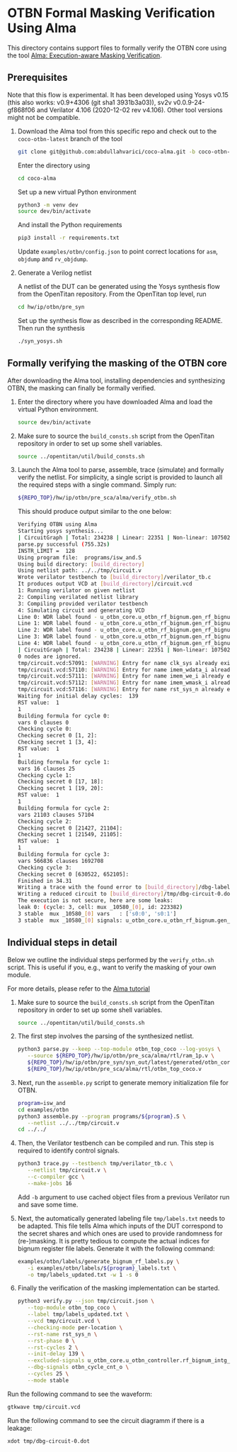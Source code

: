 # OTBN Formal Masking Verification Using Alma

This directory contains support files to formally verify the OTBN core using the
tool [Alma:
Execution-aware Masking Verification](https://github.com/IAIK/coco-alma).

## Prerequisites

Note that this flow is experimental. It has been developed using Yosys v0.15
(this also works: v0.9+4306 (git sha1 3931b3a03)), sv2v v0.0.9-24-gf868f06 and
Verilator 4.106 (2020-12-02 rev v4.106). Other tool versions might not be
compatible.

1. Download the Alma tool from this specific repo and check out to the
   `coco-otbn-latest` branch of the tool
   ```sh
   git clone git@github.com:abdullahvarici/coco-alma.git -b coco-otbn-latest
   ```
   Enter the directory using
   ```sh
   cd coco-alma
   ```
   Set up a new virtual Python environment
   ```sh
   python3 -m venv dev
   source dev/bin/activate
   ```
   And install the Python requirements
   ```sh
   pip3 install -r requirements.txt
   ```
   Update `examples/otbn/config.json` to point correct locations for `asm`,
   `objdump` and `rv_objdump`.

1. Generate a Verilog netlist

   A netlist of the DUT can be generated using the Yosys synthesis flow from
   the OpenTitan repository. From the OpenTitan top level, run
   ```sh
   cd hw/ip/otbn/pre_syn
   ```
   Set up the synthesis flow as described in the corresponding README. Then run
   the synthesis
   ```sh
   ./syn_yosys.sh
   ```

## Formally verifying the masking of the OTBN core

After downloading the Alma tool, installing dependencies and synthesizing OTBN,
the masking can finally be formally verified.

1. Enter the directory where you have downloaded Alma and load the virtual
   Python environment.
   ```sh
   source dev/bin/activate
   ```

1. Make sure to source the `build_consts.sh` script from the OpenTitan
   repository in order to set up some shell variables.
   ```sh
   source ../opentitan/util/build_consts.sh
   ```

1. Launch the Alma tool to parse, assemble, trace (simulate) and formally verify
   the netlist. For simplicity, a single script is provided to launch all the
   required steps with a single command. Simply run:
   ```sh
   ${REPO_TOP}/hw/ip/otbn/pre_sca/alma/verify_otbn.sh
   ```
   This should produce output similar to the one below:
   ```sh
   Verifying OTBN using Alma
   Starting yosys synthesis...
   | CircuitGraph | Total: 234238 | Linear: 22351 | Non-linear: 107502 | Registers: 21338 | Mux: 41352 |
   parse.py successful (755.32s)
   INSTR_LIMIT =  128
   Using program file:  programs/isw_and.S
   Using build directory: [build_directory]
   Using netlist path: ../../tmp/circuit.v
   Wrote verilator testbench to [build_directory]/verilator_tb.c
   It produces output VCD at [build_directory]/circuit.vcd
   1: Running verilator on given netlist
   2: Compiling verilated netlist library
   3: Compiling provided verilator testbench
   4: Simulating circuit and generating VCD
   Line 0: WDR label found - u_otbn_core.u_otbn_rf_bignum.gen_rf_bignum_ff.u_otbn_rf_bignum_inner.rf [7800] = secret 0
   Line 1: WDR label found - u_otbn_core.u_otbn_rf_bignum.gen_rf_bignum_ff.u_otbn_rf_bignum_inner.rf [7488] = secret 0
   Line 2: WDR label found - u_otbn_core.u_otbn_rf_bignum.gen_rf_bignum_ff.u_otbn_rf_bignum_inner.rf [7176] = secret 1
   Line 3: WDR label found - u_otbn_core.u_otbn_rf_bignum.gen_rf_bignum_ff.u_otbn_rf_bignum_inner.rf [6864] = secret 1
   Line 4: WDR label found - u_otbn_core.u_otbn_rf_bignum.gen_rf_bignum_ff.u_otbn_rf_bignum_inner.rf [6552] = static_random
   | CircuitGraph | Total: 234238 | Linear: 22351 | Non-linear: 107502 | Registers: 21338 | Mux: 41352 |
   0 nodes are ignored.
   tmp/circuit.vcd:57091: [WARNING] Entry for name clk_sys already exists in namemap (clk_sys -> #33)
   tmp/circuit.vcd:57110: [WARNING] Entry for name imem_wdata_i already exists in namemap (imem_wdata_i -> $33)
   tmp/circuit.vcd:57111: [WARNING] Entry for name imem_we_i already exists in namemap (imem_we_i -> &33)
   tmp/circuit.vcd:57112: [WARNING] Entry for name imem_wmask_i already exists in namemap (imem_wmask_i -> \'33)
   tmp/circuit.vcd:57116: [WARNING] Entry for name rst_sys_n already exists in namemap (rst_sys_n -> )33)
   Waiting for initial delay cycles:  139
   RST value:  1
   1
   Building formula for cycle 0:
   vars 0 clauses 0
   Checking cycle 0:
   Checking secret 0 [1, 2]:
   Checking secret 1 [3, 4]:
   RST value:  1
   1
   Building formula for cycle 1:
   vars 16 clauses 25
   Checking cycle 1:
   Checking secret 0 [17, 18]:
   Checking secret 1 [19, 20]:
   RST value:  1
   1
   Building formula for cycle 2:
   vars 21103 clauses 57104
   Checking cycle 2:
   Checking secret 0 [21427, 21104]:
   Checking secret 1 [21549, 21105]:
   RST value:  1
   1
   Building formula for cycle 3:
   vars 566836 clauses 1692708
   Checking cycle 3:
   Checking secret 0 [630522, 652105]:
   Finished in 34.31
   Writing a trace with the found error to [build_directory]/dbg-label-trace-0.txt
   Writing a reduced circuit to [build_directory]/tmp/dbg-circuit-0.dot
   The execution is not secure, here are some leaks:
   leak 0: (cycle: 3, cell: mux _10580_[0], id: 223382)
   3 stable  mux _10580_[0] vars   : ['s0:0', 's0:1']
   3 stable  mux _10580_[0] signals: u_otbn_core.u_otbn_rf_bignum.gen_rf_bignum_ff.u_otbn_rf_bignum_inner.rf[7800] ^ u_otbn_core.u_otbn_rf_bignum.gen_rf_bignum_ff.u_otbn_rf_bignum_inner.rf[7488]
   ```

## Individual steps in detail

Below we outline the individual steps performed by the `verify_otbn.sh` script.
This is useful if you, e.g., want to verify the masking of your own module.

For more details, please refer to the [Alma
tutorial](https://github.com/IAIK/coco-alma/tree/hw-verif#usage)

1. Make sure to source the `build_consts.sh` script from the OpenTitan
   repository in order to set up some shell variables.
   ```sh
   source ../opentitan/util/build_consts.sh
   ```

1. The first step involves the parsing of the synthesized netlist.
   ```sh
   python3 parse.py --keep --top-module otbn_top_coco --log-yosys \
      --source ${REPO_TOP}/hw/ip/otbn/pre_sca/alma/rtl/ram_1p.v \
      ${REPO_TOP}/hw/ip/otbn/pre_syn/syn_out/latest/generated/otbn_core.alma.v \
      ${REPO_TOP}/hw/ip/otbn/pre_sca/alma/rtl/otbn_top_coco.v
   ```

1. Next, run the `assemble.py` script to generate memory initialization file for
   OTBN.
   ```sh
   program=isw_and
   cd examples/otbn
   python3 assemble.py --program programs/${program}.S \
      --netlist ../../tmp/circuit.v
   cd ../../
   ```

1. Then, the Verilator testbench can be compiled and run. This step is required
   to identify control signals.
   ```sh
   python3 trace.py --testbench tmp/verilator_tb.c \
      --netlist tmp/circuit.v \
      --c-compiler gcc \
      --make-jobs 16
   ```
   Add `-b` argument to use cached object files from a previous Verilator run
   and save some time.

1. Next, the automatically generated labeling file `tmp/labels.txt` needs to be
   adapted. This file tells Alma which inputs of the DUT correspond to the
   secret shares and which ones are used to provide randomness for (re-)masking.
   It is pretty tedious to compute the actual indices for bignum register file
   labels. Generate it with the following command:
   ```sh
   examples/otbn/labels/generate_bignum_rf_labels.py \
      -i examples/otbn/labels/${program}_labels.txt \
      -o tmp/labels_updated.txt -w 1 -s 0
   ```

1. Finally the verification of the masking implementation can be started.
   ```sh
   python3 verify.py --json tmp/circuit.json \
      --top-module otbn_top_coco \
      --label tmp/labels_updated.txt \
      --vcd tmp/circuit.vcd \
      --checking-mode per-location \
      --rst-name rst_sys_n \
      --rst-phase 0 \
      --rst-cycles 2 \
      --init-delay 139 \
      --excluded-signals u_otbn_core.u_otbn_controller.rf_bignum_intg_err_i[0] \
      --dbg-signals otbn_cycle_cnt_o \
      --cycles 25 \
      --mode stable
   ```

Run the following command to see the waveform:
   ```sh
   gtkwave tmp/circuit.vcd
   ```

Run the following command to see the circuit diagramm if there is a leakage:
   ```sh
   xdot tmp/dbg-circuit-0.dot
   ```
